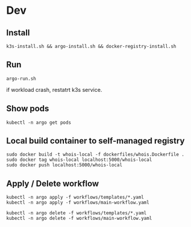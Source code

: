# Dev

## Install

```
k3s-install.sh && argo-install.sh && docker-registry-install.sh
```

## Run

```
argo-run.sh
```

if workload crash, restatrt k3s service.

## Show pods

```
kubectl -n argo get pods
```

## Local build container to self-managed registry 

```
sudo docker build -t whois-local -f dockerfiles/whois.Dockerfile .
sudo docker tag whois-local localhost:5000/whois-local
sudo docker push localhost:5000/whois-local
```

## Apply / Delete workflow

```
kubectl -n argo apply -f workflows/templates/*.yaml
kubectl -n argo apply -f workflows/main-workflow.yaml

kubectl -n argo delete -f workflows/templates/*.yaml
kubectl -n argo delete -f workflows/main-workflow.yaml
```
